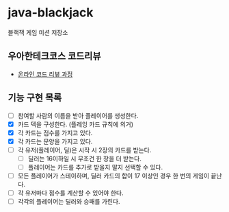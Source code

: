 # java-blackjack
블랙잭 게임 미션 저장소

## 우아한테크코스 코드리뷰
* [온라인 코드 리뷰 과정](https://github.com/woowacourse/woowacourse-docs/blob/master/maincourse/README.md)

## 기능 구현 목록

- [ ] 참여할 사람의 이름을 받아 플레이어를 생성한다.
- [X] 카드 덱을 구성한다. (플레잉 카드 규칙에 의거)
- [x] 각 카드는 점수를 가지고 있다.
- [x] 각 카드는 문양을 가지고 있다.
- [ ] 각 유저(플레이어, 딜)은 시작 시 2장의 카드를 받는다.
  - [ ] 딜러는 16이하일 시 무조건 한 장을 더 받는다.
  - [ ] 플레이어는 카드를 추가로 받을지 말지 선택할 수 있다.
- [ ] 모든 플레이어가 스테이하며, 딜러 카드의 합이 17 이상인 경우 한 번의 게임이 끝난다.
- [ ] 각 유저마다 점수를 계산할 수 있어야 한다.
- [ ] 각각의 플레이어는 딜러와 승패를 가린다.